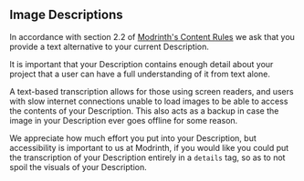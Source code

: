 ## Image Descriptions

In accordance with section 2.2 of [Modrinth's Content Rules](https://modrinth.com/legal/rules) we ask that you provide a text alternative to your current Description. 

It is important that your Description contains enough detail about your project that a user can have a full understanding of it from text alone. 

A text-based transcription allows for those using screen readers, and users with slow internet connections unable to load images to be able to access the contents of your Description. This also acts as a backup in case the image in your Description ever goes offline for some reason.

We appreciate how much effort you put into your Description, but accessibility is important to us at Modrinth, if you would like you could put the transcription of your Description entirely in a `details` tag, so as to not spoil the visuals of your Description.
